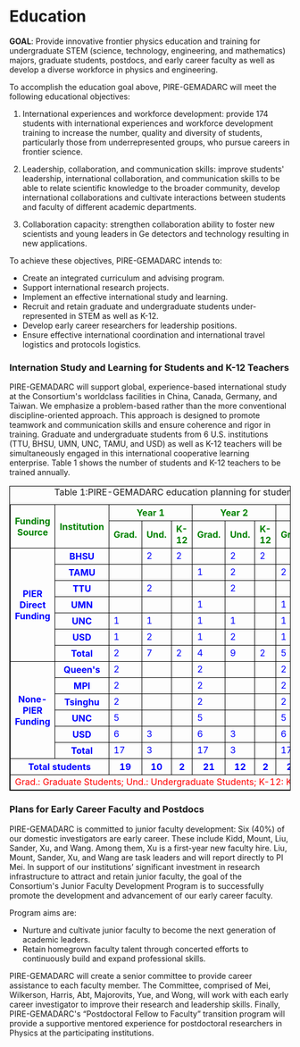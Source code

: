 ---
---
# Education
**GOAL**: Provide innovative frontier physics education and training
for undergraduate STEM (science, technology, engineering, and mathematics) majors, graduate students,
postdocs, and early career faculty as well as develop a diverse workforce in physics and engineering.

To accomplish the education goal above, PIRE-GEMADARC will meet the following
educational objectives: 
1. International experiences and workforce development: provide 174 students with international experiences and workforce development training to increase the number, quality and diversity of students, particularly those from underrepresented groups, who pursue careers in frontier science.

2. Leadership, collaboration, and communication skills: improve students' leadership, international
collaboration, and communication skills to be able to relate scientific knowledge to the broader
community, develop international collaborations and cultivate interactions between students and faculty
of different academic departments.

3. Collaboration capacity: strengthen collaboration ability to foster new scientists and young leaders in Ge detectors and technology resulting in new applications.

To achieve these objectives, PIRE-GEMADARC intends to:
* Create an integrated curriculum and advising program.
* Support international research projects.
* Implement an effective international study and learning.
* Recruit and retain graduate and undergraduate students under-represented in STEM as well as K-12.
* Develop early career researchers for leadership positions.
* Ensure effective international coordination and international travel logistics and protocols logistics.

### Internation Study and Learning for Students and K-12 Teachers
PIRE-GEMADARC will support global, experience-based international study at the Consortium's worldclass
facilities in China, Canada, Germany, and Taiwan. We emphasize a problem-based rather than the
more conventional discipline-oriented approach. This approach is designed to promote teamwork and
communication skills and ensure coherence and rigor in training. Graduate and undergraduate students
from 6 U.S. institutions (TTU, BHSU, UMN, UNC, TAMU, and USD) as well as K-12 teachers will be
simultaneously engaged in this international cooperative learning enterprise. Table 1 shows the number of
students and K-12 teachers to be trained annually.

<style>
thead {color:green;}
tbody {color:blue;}
tfoot {color:red;}

table, th, td {
    border: 1px solid black;
}
</style>

<table>
<caption>Table 1:PIRE-GEMADARC education planning for students (graduate and undergraduate) and K-12 teachers.</caption>
<thead>
<tr>
<th rowspan="2"> Funding Source </th>
<th rowspan="2"> Institution </th>
<th colspan="3"> Year 1</th>
<th colspan="3"> Year 2</th>
<th colspan="3"> Year 3</th>
<th colspan="3"> Year 4</th>
<th colspan="3"> Year 5</th>
<th rowspan="2"> Total </th>
</tr>

<tr>
<th>Grad.</th>
<th>Und.</th>
<th>K-12</th>

<th>Grad.</th>
<th>Und.</th>
<th>K-12</th>

<th>Grad.</th>
<th>Und.</th>
<th>K-12</th>

<th>Grad.</th>
<th>Und.</th>
<th>K-12</th>

<th>Grad.</th>
<th>Und.</th>
<th>K-12</th>
</tr>
</thead>

<tbody>
<tr>
<th rowspan="7"> PIER Direct Funding </th>
<th> BHSU </th>
<td></td>
<td> 2 </td>
<td> 2 </td>
<td></td>
<td> 2 </td>
<td> 2 </td>
<td></td>
<td> 2 </td>
<td> 2 </td>
<td></td>
<td> 2 </td>
<td> 2 </td>
<td></td>
<td> 2 </td>
<td> 2 </td>
<th> 20 </th>
</tr>

<tr>
<th> TAMU </th>
<td></td>
<td></td>
<td></td>
<td> 1 </td>
<td> 2 </td>
<td> </td>
<td> 2 </td>
<td> 2 </td>
<td>  </td>
<td> 2 </td>
<td> 2 </td>
<td> </td>
<td> 2 </td>
<td> 2 </td>
<td> </td>
<th> 15 </th>
</tr>

<tr>
<th> TTU </th>
<td></td>
<td> 2 </td>
<td></td>
<td></td>
<td> 2 </td>
<td></td>
<td></td>
<td> 2 </td>
<td></td>
<td></td>
<td> 2 </td>
<td></td>
<td></td>
<td> 2 </td>
<td></td>
<th> 10 </th>
</tr>

<tr>
<th> UMN </th>
<td></td>
<td></td>
<td></td>
<td> 1 </td>
<td></td>
<td></td>
<td> 1 </td>
<td></td>
<td></td>
<td> 1 </td>
<td></td>
<td></td>
<td> 1 </td>
<td></td>
<td></td>
<th> 4 </th>
</tr>

<tr>
<th> UNC </th>
<td> 1 </td>
<td> 1 </td>
<td></td>
<td> 1 </td>
<td> 1 </td>
<td></td>
<td> 1 </td>
<td> 1 </td>
<td></td>
<td> 1 </td>
<td> 1 </td>
<td></td>
<td> 1 </td>
<td> 1 </td>
<td></td>
<th> 10 </th>
</tr>

<tr>
<th> USD </th>
<td> 1 </td>
<td> 2 </td>
<td></td>
<td> 1 </td>
<td> 2 </td>
<td></td>
<td> 1 </td>
<td> 2 </td>
<td></td>
<td> 1 </td>
<td> 2 </td>
<td></td>
<td> 1 </td>
<td> 2 </td>
<td></td>
<th> 15 </th>
</tr>

<tr>
<th> Total </th>
<td> 2 </td>
<td> 7 </td>
<td> 2 </td>
<td> 4 </td>
<td> 9 </td>
<td> 2 </td>
<td> 5 </td>
<td> 9 </td>
<td> 2 </td>
<td> 5 </td>
<td> 9 </td>
<td> 2 </td>
<td> 5 </td>
<td> 9 </td>
<td> 2 </td>
<th> 74 </th>
</tr>

<tr>
<th rowspan="6"> None-PIER Funding </th>
<th> Queen's </th>
<td> 2 </td>
<td></td>
<td></td>
<td> 2 </td>
<td></td>
<td></td>
<td> 2 </td>
<td></td>
<td></td>
<td> 2 </td>
<td></td>
<td></td>
<td> 2 </td>
<td></td>
<td></td>
<th> 10 </th>
</tr>

<tr>
<th> MPI </th>
<td> 2 </td>
<td></td>
<td></td>
<td> 2 </td>
<td></td>
<td></td>
<td> 2 </td>
<td></td>
<td></td>
<td> 2 </td>
<td></td>
<td></td>
<td> 2 </td>
<td></td>
<td></td>
<th> 10 </th>
</tr>

<tr>
<th> Tsinghu </th>
<td> 2 </td>
<td></td>
<td></td>
<td> 2 </td>
<td></td>
<td></td>
<td> 2 </td>
<td></td>
<td></td>
<td> 2 </td>
<td></td>
<td></td>
<td> 2 </td>
<td></td>
<td></td>
<th> 10 </th>
</tr>

<tr>
<th> UNC </th>
<td> 5 </td>
<td></td>
<td></td>
<td> 5 </td>
<td></td>
<td></td>
<td> 5 </td>
<td></td>
<td></td>
<td> 5 </td>
<td></td>
<td></td>
<td> 5 </td>
<td></td>
<td></td>
<th> 25 </th>
</tr>

<tr>
<th> USD </th>
<td> 6 </td>
<td> 3 </td>
<td></td>
<td> 6 </td>
<td> 3 </td>
<td></td>
<td> 6 </td>
<td> 3 </td>
<td></td>
<td> 6 </td>
<td> 3 </td>
<td></td>
<td> 6 </td>
<td> 3 </td>
<td></td>
<th> 45 </th>
</tr>

<tr>
<th> Total </th>
<td> 17 </td>
<td> 3 </td>
<td></td>
<td> 17 </td>
<td> 3 </td>
<td></td>
<td> 17 </td>
<td> 3 </td>
<td></td>
<td> 17 </td>
<td> 3 </td>
<td></td>
<td> 17 </td>
<td> 3 </td>
<td></td>
<th> 100 </th>
</tr>

<tr>
<th colspan="2"> Total students </th>
<th> 19 </th>
<th> 10 </th>
<th> 2 </th>
<th> 21 </th>
<th> 12 </th>
<th> 2 </th>
<th> 22 </th>
<th> 12 </th>
<th> 2 </th>
<th> 22 </th>
<th> 12 </th>
<th> 2 </th>
<th> 22 </th>
<th> 12 </th>
<th> 2 </th>
<th> 174 </th>
</tr>
</tbody>

<tfoot>
<tr>
<td colspan="18"> Grad.: Graduate Students; Und.: Undergraduate Students; K-12: K-12 teachers. </td>
</tr>
</tfoot>

</table>

### Plans for Early Career Faculty and Postdocs
PIRE-GEMADARC is committed to junior faculty development: Six (40%) of our domestic investigators
are early career. These include Kidd, Mount, Liu, Sander, Xu, and Wang. Among them, Xu is a first-year
new faculty hire. Liu, Mount, Sander, Xu, and Wang are task leaders and will report directly to PI Mei. In support of our institutions’ significant investment in research infrastructure to attract and
retain junior faculty, the goal of the Consortium's Junior Faculty Development Program is to successfully
promote the development and advancement of our early career faculty. 

Program aims are:
* Nurture and cultivate junior faculty to become the next generation of academic leaders.
* Retain homegrown faculty talent through concerted efforts to continuously build and expand professional skills. 

PIRE-GEMADARC will create a senior committee to provide career assistance to each faculty member. The
Committee, comprised of Mei, Wilkerson, Harris, Abt, Majorovits, Yue, and Wong, will work with each
early career investigator to improve their research and leadership skills. Finally, PIRE-GEMADARC's
“Postdoctoral Fellow to Faculty” transition program will provide a supportive mentored experience for
postdoctoral researchers in Physics at the participating institutions.
